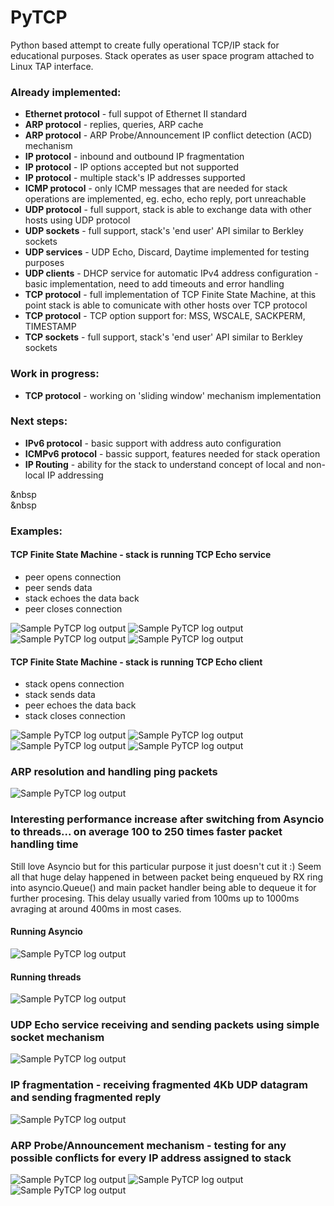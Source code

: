 # PyTCP

Python based attempt to create fully operational TCP/IP stack for educational purposes. Stack operates as user space program attached to Linux TAP interface.

### Already implemented:

 - **Ethernet protocol** - full suppot of Ethernet II standard
 - **ARP protocol** - replies, queries, ARP cache
 - **ARP protocol** - ARP Probe/Announcement IP conflict detection (ACD) mechanism
 - **IP protocol** - inbound and outbound IP fragmentation
 - **IP protocol** - IP options accepted but not supported
 - **IP protocol** -  multiple stack's IP addresses supported 
 - **ICMP protocol** - only ICMP messages that are needed for stack operations are implemented, eg. echo, echo reply, port unreachable
 - **UDP protocol** - full support, stack is able to exchange data with other hosts using UDP protocol
 - **UDP sockets** - full support, stack's 'end user' API similar to Berkley sockets
 - **UDP services** - UDP Echo, Discard, Daytime implemented for testing purposes
 - **UDP clients** - DHCP service for automatic IPv4 address configuration - basic implementation, need to add timeouts and error handling
 - **TCP protocol** - full implementation of TCP Finite State Machine, at this point stack is able to comunicate with other hosts over TCP protocol
 - **TCP protocol** - TCP option support for: MSS, WSCALE, SACKPERM, TIMESTAMP
 - **TCP sockets** - full support, stack's 'end user' API similar to Berkley sockets

### Work in progress:

 - **TCP protocol** - working on 'sliding window' mechanism implementation

### Next steps:
 
 - **IPv6 protocol** - basic support with address auto configuration
 - **ICMPv6 protocol** - bassic support, features needed for stack operation
 - **IP Routing** - ability for the stack to understand concept of local and non-local IP addressing

&nbsp  
&nbsp  
### Examples:

#### TCP Finite State Machine - stack is running TCP Echo service
 - peer opens connection
 - peer sends data
 - stack echoes the data back
 - peer closes connection

![Sample PyTCP log output](https://github.com/ccie18643/PyTCP/blob/main/pictures/tcp_fsm_srv_01.png)
![Sample PyTCP log output](https://github.com/ccie18643/PyTCP/blob/main/pictures/tcp_fsm_srv_02.png)
![Sample PyTCP log output](https://github.com/ccie18643/PyTCP/blob/main/pictures/tcp_fsm_srv_03.png)
![Sample PyTCP log output](https://github.com/ccie18643/PyTCP/blob/main/pictures/tcp_fsm_srv_04.png)


#### TCP Finite State Machine - stack is running TCP Echo client
 - stack opens connection
 - stack sends data
 - peer echoes the data back
 - stack closes connection

![Sample PyTCP log output](https://github.com/ccie18643/PyTCP/blob/main/pictures/tcp_fsm_clt_01.png)
![Sample PyTCP log output](https://github.com/ccie18643/PyTCP/blob/main/pictures/tcp_fsm_clt_02.png)
![Sample PyTCP log output](https://github.com/ccie18643/PyTCP/blob/main/pictures/tcp_fsm_clt_03.png)
![Sample PyTCP log output](https://github.com/ccie18643/PyTCP/blob/main/pictures/tcp_fsm_clt_04.png)


### ARP resolution and handling ping packets
![Sample PyTCP log output](https://github.com/ccie18643/PyTCP/blob/main/pictures/log_01.png)


### Interesting performance increase after switching from Asyncio to threads... on average 100 to 250 times faster packet handling time

Still love Asyncio but for this particular purpose it just doesn't cut it :) Seem all that huge delay happened in between packet being enqueued by RX ring into asyncio.Queue() and main packet handler being able to dequeue it for further procesing. This delay usually varied from 100ms up to 1000ms avraging at around 400ms in most cases.

#### Running Asyncio
![Sample PyTCP log output](https://github.com/ccie18643/PyTCP/blob/main/pictures/log_02.png)

#### Running threads
![Sample PyTCP log output](https://github.com/ccie18643/PyTCP/blob/main/pictures/log_03.png)


### UDP Echo service receiving and sending packets using simple socket mechanism
![Sample PyTCP log output](https://github.com/ccie18643/PyTCP/blob/main/pictures/log_04.png)


### IP fragmentation - receiving fragmented 4Kb UDP datagram and sending fragmented reply
![Sample PyTCP log output](https://github.com/ccie18643/PyTCP/blob/main/pictures/log_05.png)


### ARP Probe/Announcement mechanism - testing for any possible conflicts for every IP address assigned to stack
![Sample PyTCP log output](https://github.com/ccie18643/PyTCP/blob/main/pictures/log_06.png)
![Sample PyTCP log output](https://github.com/ccie18643/PyTCP/blob/main/pictures/log_07.png)
![Sample PyTCP log output](https://github.com/ccie18643/PyTCP/blob/main/pictures/log_08.png)
